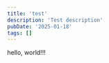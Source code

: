 ```yaml
---
title: 'test'
description: 'Test description'
pubDate: '2025-01-18'
tags: []
---
```


hello, world!!!